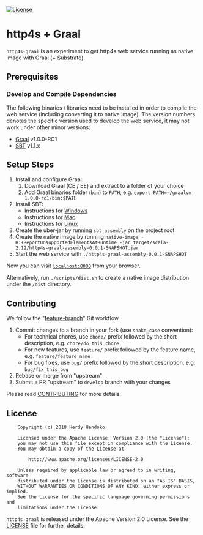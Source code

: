[![License](https://img.shields.io/badge/license-Apache--2.0-brightgreen.svg)](LICENSE)

# http4s + Graal

`http4s-graal` is an experiment to get http4s web service running as native image with Graal (+ Substrate).

## Prerequisites

### Develop and Compile Dependencies

The following binaries / libraries need to be installed in order to compile the web service (including converting it to native image).
The version numbers denotes the specific version used to develop the web service, it may not work under other minor versions:

  - [Graal] v1.0.0-RC1
  - [SBT] v1.1.x

## Setup Steps

  1. Install and configure Graal:
     1. Download Graal (CE / EE) and extract to a folder of your choice 
     1. Add Graal binaries folder (`bin`) to `PATH`, e.g. `export PATH=~/graalvm-1.0.0-rc1/bin:$PATH`
  1. Install SBT:
     - Instructions for [Windows](https://www.scala-sbt.org/1.0/docs/Installing-sbt-on-Windows.html)
     - Instructions for [Mac](https://www.scala-sbt.org/1.0/docs/Installing-sbt-on-Mac.html)
     - Instructions for [Linux](https://www.scala-sbt.org/1.0/docs/Installing-sbt-on-Linux.html)
  1. Create the uber-jar by running `sbt assembly` on the project root
  1. Create the native image by running `native-image -H:+ReportUnsupportedElementsAtRuntime -jar target/scala-2.12/http4s-graal-assembly-0.0.1-SNAPSHOT.jar`
  1. Start the web service with `./http4s-graal-assembly-0.0.1-SNAPSHOT`

Now you can visit [`localhost:8080`](http://localhost:8080) from your browser.

Alternatively, run `./scripts/dist.sh` to create a native image distribution under the `/dist` directory.

## Contributing

We follow the "[feature-branch]" Git workflow.

  1. Commit changes to a branch in your fork (use `snake_case` convention):
     - For technical chores, use `chore/` prefix followed by the short description, e.g. `chore/do_this_chore`
     - For new features, use `feature/` prefix followed by the feature name, e.g. `feature/feature_name`
     - For bug fixes, use `bug/` prefix followed by the short description, e.g. `bug/fix_this_bug`
  1. Rebase or merge from "upstream"
  1. Submit a PR "upstream" to `develop` branch with your changes

Please read [CONTRIBUTING] for more details.

## License

```
    Copyright (c) 2018 Herdy Handoko

    Licensed under the Apache License, Version 2.0 (the "License");
    you may not use this file except in compliance with the License.
    You may obtain a copy of the License at

        http://www.apache.org/licenses/LICENSE-2.0

    Unless required by applicable law or agreed to in writing, software
    distributed under the License is distributed on an "AS IS" BASIS,
    WITHOUT WARRANTIES OR CONDITIONS OF ANY KIND, either express or implied.
    See the License for the specific language governing permissions and
    limitations under the License.
```

`http4s-graal` is released under the Apache Version 2.0 License. See the [LICENSE] file for further details.

[CONTRIBUTING]: https://github.com/hhandoko/diskusi/blob/master/CONTRIBUTING.md
[feature-branch]: http://nvie.com/posts/a-successful-git-branching-model/
[Graal]: https://www.graalvm.org/
[LICENSE]: https://github.com/hhandoko/diskusi/blob/master/LICENSE.txt
[SBT]: https://www.scala-sbt.org/
